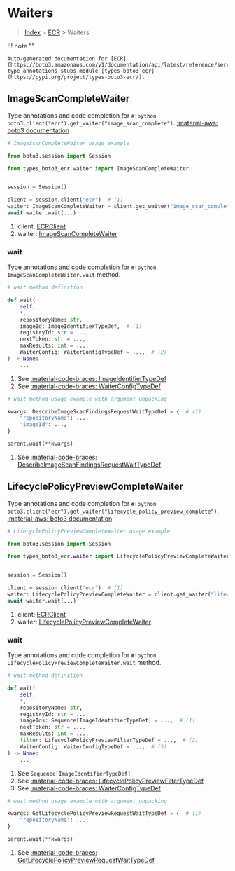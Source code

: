 # Waiters

> [Index](../README.md) > [ECR](./README.md) > Waiters

!!! note ""

    Auto-generated documentation for [ECR](https://boto3.amazonaws.com/v1/documentation/api/latest/reference/services/ecr.html#ecr)
    type annotations stubs module [types-boto3-ecr](https://pypi.org/project/types-boto3-ecr/).

## ImageScanCompleteWaiter

Type annotations and code completion for `#!python boto3.client("ecr").get_waiter("image_scan_complete")`.
[:material-aws: boto3 documentation](https://boto3.amazonaws.com/v1/documentation/api/latest/reference/services/ecr/waiter/ImageScanComplete.html#ECR.Waiter.ImageScanComplete)

```python
# ImageScanCompleteWaiter usage example

from boto3.session import Session

from types_boto3_ecr.waiter import ImageScanCompleteWaiter


session = Session()

client = session.client("ecr")  # (1)
waiter: ImageScanCompleteWaiter = client.get_waiter("image_scan_complete")  # (2)
await waiter.wait(...)
```

1. client: [ECRClient](./client.md)
2. waiter: [ImageScanCompleteWaiter](./waiters.md#imagescancompletewaiter)


### wait

Type annotations and code completion for `#!python ImageScanCompleteWaiter.wait` method.

```python
# wait method definition

def wait(
    self,
    *,
    repositoryName: str,
    imageId: ImageIdentifierTypeDef,  # (1)
    registryId: str = ...,
    nextToken: str = ...,
    maxResults: int = ...,
    WaiterConfig: WaiterConfigTypeDef = ...,  # (2)
) -> None:
    ...
```

1. See [:material-code-braces: ImageIdentifierTypeDef](./type_defs.md#imageidentifiertypedef)
2. See [:material-code-braces: WaiterConfigTypeDef](./type_defs.md#waiterconfigtypedef)


```python
# wait method usage example with argument unpacking

kwargs: DescribeImageScanFindingsRequestWaitTypeDef = {  # (1)
    "repositoryName": ...,
    "imageId": ...,
}

parent.wait(**kwargs)
```

1. See [:material-code-braces: DescribeImageScanFindingsRequestWaitTypeDef](./type_defs.md#describeimagescanfindingsrequestwaittypedef)
## LifecyclePolicyPreviewCompleteWaiter

Type annotations and code completion for `#!python boto3.client("ecr").get_waiter("lifecycle_policy_preview_complete")`.
[:material-aws: boto3 documentation](https://boto3.amazonaws.com/v1/documentation/api/latest/reference/services/ecr/waiter/LifecyclePolicyPreviewComplete.html#ECR.Waiter.LifecyclePolicyPreviewComplete)

```python
# LifecyclePolicyPreviewCompleteWaiter usage example

from boto3.session import Session

from types_boto3_ecr.waiter import LifecyclePolicyPreviewCompleteWaiter


session = Session()

client = session.client("ecr")  # (1)
waiter: LifecyclePolicyPreviewCompleteWaiter = client.get_waiter("lifecycle_policy_preview_complete")  # (2)
await waiter.wait(...)
```

1. client: [ECRClient](./client.md)
2. waiter: [LifecyclePolicyPreviewCompleteWaiter](./waiters.md#lifecyclepolicypreviewcompletewaiter)


### wait

Type annotations and code completion for `#!python LifecyclePolicyPreviewCompleteWaiter.wait` method.

```python
# wait method definition

def wait(
    self,
    *,
    repositoryName: str,
    registryId: str = ...,
    imageIds: Sequence[ImageIdentifierTypeDef] = ...,  # (1)
    nextToken: str = ...,
    maxResults: int = ...,
    filter: LifecyclePolicyPreviewFilterTypeDef = ...,  # (2)
    WaiterConfig: WaiterConfigTypeDef = ...,  # (3)
) -> None:
    ...
```

1. See `Sequence[ImageIdentifierTypeDef]`
2. See [:material-code-braces: LifecyclePolicyPreviewFilterTypeDef](./type_defs.md#lifecyclepolicypreviewfiltertypedef)
3. See [:material-code-braces: WaiterConfigTypeDef](./type_defs.md#waiterconfigtypedef)


```python
# wait method usage example with argument unpacking

kwargs: GetLifecyclePolicyPreviewRequestWaitTypeDef = {  # (1)
    "repositoryName": ...,
}

parent.wait(**kwargs)
```

1. See [:material-code-braces: GetLifecyclePolicyPreviewRequestWaitTypeDef](./type_defs.md#getlifecyclepolicypreviewrequestwaittypedef)

